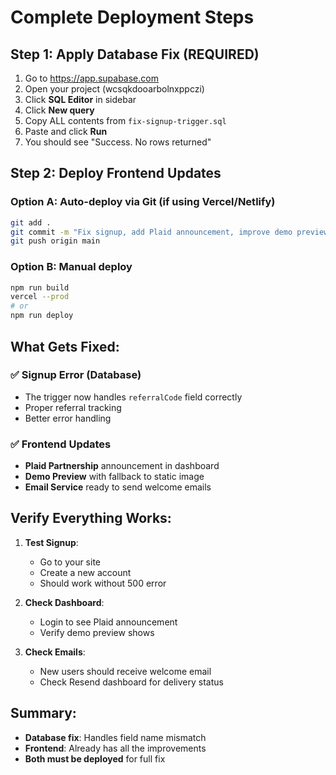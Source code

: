 # Complete Deployment Steps

## Step 1: Apply Database Fix (REQUIRED)

1. Go to https://app.supabase.com
2. Open your project (wcsqkdooarbolnxppczi)
3. Click **SQL Editor** in sidebar
4. Click **New query**
5. Copy ALL contents from `fix-signup-trigger.sql`
6. Paste and click **Run**
7. You should see "Success. No rows returned"

## Step 2: Deploy Frontend Updates

### Option A: Auto-deploy via Git (if using Vercel/Netlify)
```bash
git add .
git commit -m "Fix signup, add Plaid announcement, improve demo preview"
git push origin main
```

### Option B: Manual deploy
```bash
npm run build
vercel --prod
# or
npm run deploy
```

## What Gets Fixed:

### ✅ Signup Error (Database)
- The trigger now handles `referralCode` field correctly
- Proper referral tracking
- Better error handling

### ✅ Frontend Updates
- **Plaid Partnership** announcement in dashboard
- **Demo Preview** with fallback to static image
- **Email Service** ready to send welcome emails

## Verify Everything Works:

1. **Test Signup**:
   - Go to your site
   - Create a new account
   - Should work without 500 error

2. **Check Dashboard**:
   - Login to see Plaid announcement
   - Verify demo preview shows

3. **Check Emails**:
   - New users should receive welcome email
   - Check Resend dashboard for delivery status

## Summary:
- **Database fix**: Handles field name mismatch
- **Frontend**: Already has all the improvements
- **Both must be deployed** for full fix